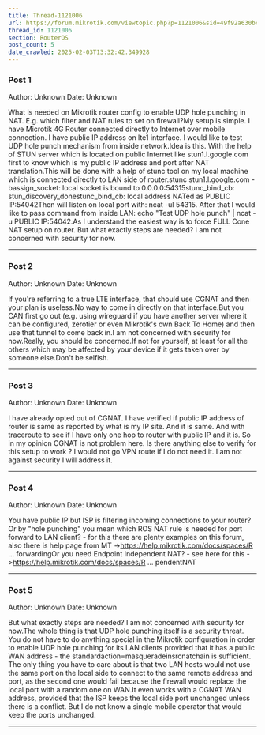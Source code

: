 ```yaml
---
title: Thread-1121006
url: https://forum.mikrotik.com/viewtopic.php?p=1121006&sid=49f92a630bc7970d8ca50523be880e8f#p1121006
thread_id: 1121006
section: RouterOS
post_count: 5
date_crawled: 2025-02-03T13:32:42.349928
---
```


### Post 1
Author: Unknown
Date: Unknown

What is needed on Mikrotik router config to enable UDP hole punching in NAT. E.g. which filter and NAT rules to set on firewall?My setup is simple. I have Microtik 4G Router connected directly to Internet over mobile connection. I have public IP address on lte1 interface. I would like to test UDP hole punch mechanism from inside network.Idea is this. With the help of STUN server which is located on public Internet like stun1.l.google.com first to know which is my public IP address and port after NAT translation.This will be done with a help of stunc tool on my local machine which is connected directly to LAN side of router.stunc stun1.l.google.com -bassign_socket: local socket is bound to 0.0.0.0:54315stunc_bind_cb: stun_discovery_donestunc_bind_cb: local address NATed as PUBLIC IP:54042Then will listen on local port with: ncat -ul 54315. After that I would like to pass command from inside LAN: echo "Test UDP hole punch" | ncat -u PUBLIC IP:54042.As I understand the easiest way  is to force FULL Cone NAT setup on router. But what exactly steps are needed? I am not concerned with security for now.

---
### Post 2
Author: Unknown
Date: Unknown

If you're referring to a true LTE interface, that should use CGNAT and then your plan is useless.No way to come in directly on that interface.But you CAN first go out (e.g. using wireguard if you have another server where it can be configured, zerotier or even Mikrotik's own Back To Home) and then use that tunnel to come back in.I am not concerned with security for now.Really, you should be concerned.If not for yourself, at least for all the others which may be affected by your device if it gets taken over by someone else.Don't be selfish.

---
### Post 3
Author: Unknown
Date: Unknown

I have already opted out of CGNAT. I have verified if public IP address of router is same as reported by what is my IP site. And it is same. And with traceroute to see if I have only one hop to router with public IP and it is. So in my opinion CGNAT is not problem here. Is there anything else to verify for this setup to work ?  I would not go VPN route if I do not need it. I am not against security I will address it.

---
### Post 4
Author: Unknown
Date: Unknown

You have public IP but ISP is filtering incoming connections to your router? Or by "hole punching" you mean which ROS NAT rule is needed for port forward to LAN client? - for this there are plenty examples on this forum, also there is help page from MT ->https://help.mikrotik.com/docs/spaces/R ... forwardingOr you need Endpoint Independent NAT? - see here for this ->https://help.mikrotik.com/docs/spaces/R ... pendentNAT

---
### Post 5
Author: Unknown
Date: Unknown

But what exactly steps are needed? I am not concerned with security for now.The whole thing is that UDP hole punching itself is a security threat. You do not have to do anything special in the Mikrotik configuration in order to enable UDP hole punching for its LAN clients provided that it has a public WAN address - the standardaction=masqueradeinsrcnatchain is sufficient. The only thing you have to care about is that two LAN hosts would not use the same port on the local side to connect to the same remote address and port, as the second one would fail because the firewall would replace the local port with a random one on WAN.It even works with a CGNAT WAN address, provided that the ISP keeps the local side port unchanged unless there is a conflict. But I do not know a single mobile operator that would keep the ports unchanged.

---
